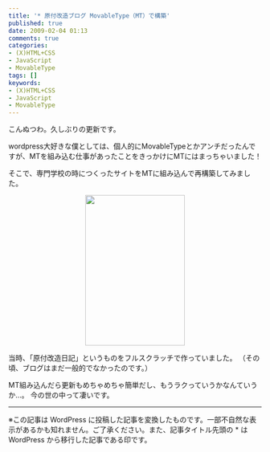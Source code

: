 ```yaml
---
title: '* 原付改造ブログ MovableType（MT）で構築'
published: true
date: 2009-02-04 01:13
comments: true
categories:
- (X)HTML+CSS
- JavaScript
- MovableType
tags: []
keywords:
- (X)HTML+CSS
- JavaScript
- MovableType
---
```

こんぬつわ。久しぶりの更新です。

wordpress大好きな僕としては、個人的にMovableTypeとかアンチだったんですが、MTを組み込む仕事があったことをきっかけにMTにはまっちゃいました！

そこで、専門学校の時につくったサイトをMTに組み込んで再構築してみました。

<p style="text-align: center;"><a href="http://www.makingmachinez.com/"><img src="http://hiropo.co.uk/wp-content/uploads/2009/02/makingmachinez-198x300.jpg" alt="" title="makingmachinez" width="198" height="300" class="alignnone size-medium wp-image-130" /></a></p>

当時、「原付改造日記」というものをフルスクラッチで作っていました。
（その頃、ブログはまだ一般的でなかったのです。）

MT組み込んだら更新もめちゃめちゃ簡単だし、もうラクっていうかなんていうか…。
今の世の中って凄いです。

---
※この記事は WordPress に投稿した記事を変換したものです。一部不自然な表示があるかも知れません。ご了承ください。また、記事タイトル先頭の * は WordPress から移行した記事である印です。
